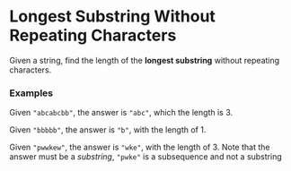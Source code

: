# Longest Substring Without Repeating Characters

Given a string, find the length of the **longest substring** without repeating characters.

### Examples

Given `"abcabcbb"`, the answer is `"abc"`, which the length is 3.

Given `"bbbbb"`, the answer is `"b"`, with the length of 1.

Given `"pwwkew"`, the answer is `"wke"`, with the length of 3. Note that the answer must be a *substring*, `"pwke"` is a subsequence and not a substring
```
